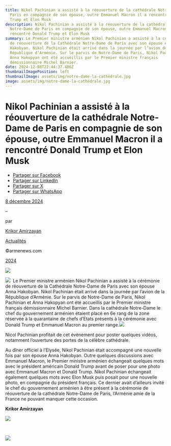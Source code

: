 ```yaml
---
title: Nikol Pachinian a assisté à la réouverture de la cathédrale Notre-Dame de
  Paris en compagnie de son épouse, outre Emmanuel Macron il a rencontré Donald
  Trump et Elon Musk
description: Nikol Pachinian a assisté à la réouverture de la cathédrale
  Notre-Dame de Paris en compagnie de son épouse, outre Emmanuel Macron il a
  rencontré Donald Trump et Elon Musk
summary: Le Premier ministre arménien Nikol Pachinian a assisté à la cérémonie
  de réouverture de la Cathédrale Notre-Dame de Paris avec son épouse Anna
  Hakobyan. Nikol Pachinian était arrivé dans la journée par l’avion de la
  République d’Arménie. Sur le parvis de Notre-Dame de Paris, Nikol Pachinian et
  Anna Hakopyan ont été accueillis par le Premier ministre français
  démissionnaire Michel Barnier.
date: 2024-12-08T22:44:37.486Z
thumbnailImagePosition: left
thumbnailImage: assets/img/notre-dame-la-cathédrale.jpg
image: assets/img/notre-dame-la-cathédrale.jpg
---
```

<!--StartFragment-->

# Nikol Pachinian a assisté à la réouverture de la cathédrale Notre-Dame de Paris en compagnie de son épouse, outre Emmanuel Macron il a rencontré Donald Trump et Elon Musk

* [Partager sur Facebook](https://www.facebook.com/sharer/sharer.php?u=https%3A%2F%2Fwww.armenews.com%2Fnikol-pachinian-a-assiste-a-la-reouverture-de-la-cathedrale-notre-dame-de-paris-en-compagnie-de-son-epouse-outre-emmanuel-macron-il-a-rencontre-donald-trump-et-elon-musk%2F&title=Nikol%20Pachinian%20a%20assist%C3%A9%20%C3%A0%20la%20r%C3%A9ouverture%20de%20la%20cath%C3%A9drale%20Notre-Dame%20de%20Paris%20en%20compagnie%20de%20son%20%C3%A9pouse%2C%20outre%20Emmanuel%20Macron%20il%20a%20rencontr%C3%A9%20Donald%20Trump%20et%20Elon%20Musk)
* [Partager sur LinkedIn](https://www.linkedin.com/shareArticle?mini=true&url=https%3A%2F%2Fwww.armenews.com%2Fnikol-pachinian-a-assiste-a-la-reouverture-de-la-cathedrale-notre-dame-de-paris-en-compagnie-de-son-epouse-outre-emmanuel-macron-il-a-rencontre-donald-trump-et-elon-musk%2F&title=Nikol%20Pachinian%20a%20assist%C3%A9%20%C3%A0%20la%20r%C3%A9ouverture%20de%20la%20cath%C3%A9drale%20Notre-Dame%20de%20Paris%20en%20compagnie%20de%20son%20%C3%A9pouse%2C%20outre%20Emmanuel%20Macron%20il%20a%20rencontr%C3%A9%20Donald%20Trump%20et%20Elon%20Musk)
* [Partager sur X](https://x.com/share?url=https%3A%2F%2Fwww.armenews.com%2Fnikol-pachinian-a-assiste-a-la-reouverture-de-la-cathedrale-notre-dame-de-paris-en-compagnie-de-son-epouse-outre-emmanuel-macron-il-a-rencontre-donald-trump-et-elon-musk%2F&text=Nikol%20Pachinian%20a%20assist%C3%A9%20%C3%A0%20la%20r%C3%A9ouverture%20de%20la%20cath%C3%A9drale%20Notre-Dame%20de%20Paris%20en%20compagnie%20de%20son%20%C3%A9pouse%2C%20outre%20Emmanuel%20Macron%20il%20a%20rencontr%C3%A9%20Donald%20Trump%20et%20Elon%20Musk)
* [Partager sur WhatsApp](https://api.whatsapp.com/send?text=Nikol%20Pachinian%20a%20assist%C3%A9%20%C3%A0%20la%20r%C3%A9ouverture%20de%20la%20cath%C3%A9drale%20Notre-Dame%20de%20Paris%20en%20compagnie%20de%20son%20%C3%A9pouse%2C%20outre%20Emmanuel%20Macron%20il%20a%20rencontr%C3%A9%20Donald%20Trump%20et%20Elon%20Musk%20%E2%80%94%20https%3A%2F%2Fwww.armenews.com%2Fnikol-pachinian-a-assiste-a-la-reouverture-de-la-cathedrale-notre-dame-de-paris-en-compagnie-de-son-epouse-outre-emmanuel-macron-il-a-rencontre-donald-trump-et-elon-musk%2F)

[8 décembre 2024](https://www.armenews.com/nikol-pachinian-a-assiste-a-la-reouverture-de-la-cathedrale-notre-dame-de-paris-en-compagnie-de-son-epouse-outre-emmanuel-macron-il-a-rencontre-donald-trump-et-elon-musk/)

–

par

[Krikor Amirzayan](https://www.armenews.com/author/krikor56/)

[Actualités](https://www.armenews.com/categorie/actualites/)

©armenews.com

[2024](https://www.armenews.com/nikol-pachinian-a-assiste-a-la-reouverture-de-la-cathedrale-notre-dame-de-paris-en-compagnie-de-son-epouse-outre-emmanuel-macron-il-a-rencontre-donald-trump-et-elon-musk/)

![](https://www.armenews.com/wp-content/uploads/2024/12/566F.jpg)

![](https://www.armenews.com/wp-content/uploads/2024/12/566G-300x300.jpg)  Le Premier ministre arménien Nikol Pachinian a assisté à la cérémonie de réouverture de la Cathédrale Notre-Dame de Paris avec son épouse Anna Hakobyan. Nikol Pachinian était arrivé dans la journée par l’avion de la République d’Arménie. Sur le parvis de Notre-Dame de Paris, Nikol Pachinian et Anna Hakopyan ont été accueillis par le Premier ministre français démissionnaire Michel Barnier. Dans la cathédrale Notre-Dame le chef du gouvernement arménien étaient placé en 6e rang de la zone réservée à la quarantaine de chefs d’Etats présents à la cérémonie avec Donald Trump et Emmanuel Macron au premier range.![](https://www.armenews.com/wp-content/uploads/2024/12/566E-300x209.jpg)

Nicol Pachinian profitait de cet évènement pour poster quelques vidéos, notamment l’ouverture des portes de la célèbre cathédrale.

Au dîner officiel à l’Elysée, Nikol Pachinian était accompagné une nouvelle fois par son épouse Anna Hakobyan. Outre quelques discussions avec Emmanuel Macron, le Premier ministre arménien échangeait quelques mots avec le président américain Donald Trump avant de poser pour une photo avec Emmanuel Macron et Donald Trump. Nikol Pachinian échangeait également quelques mots avec Elon Musk puis posait pour une nouvelle photo, en compagnie du président français. Ce dernier avait d’ailleurs invité le chef du gouvernement arménien à être présent à la cérémonie de réouverture de la cathédrale Notre-Dame de Paris, l’Arménie amie de la France ne pouvant manquer cette occasion.

**Krikor Amirzayan**

![](https://www.armenews.com/wp-content/uploads/2024/12/566H-225x300.jpg)

 

![](https://www.armenews.com/wp-content/uploads/2024/12/566-300x200.jpg)



<!--EndFragment-->